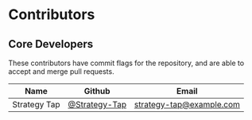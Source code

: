 Contributors
============

Core Developers
---------------

These contributors have commit flags for the repository,
and are able to accept and merge pull requests.


| Name                           | Github                                 | Email                        |
| ----                           | ------                                 | -----                        |
| Strategy Tap | [@Strategy-Tap]  | [strategy-tap@example.com]() |



[@Strategy-Tap]: https://github.com/Strategy-Tap
